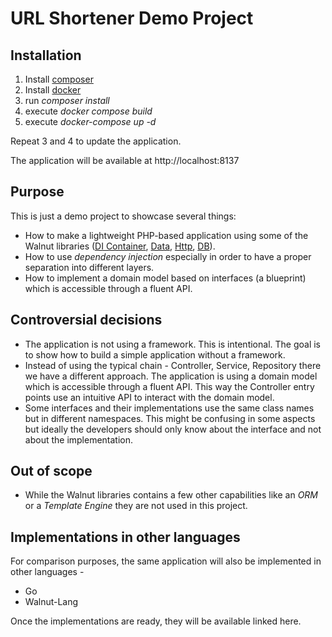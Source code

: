 # URL Shortener Demo Project

## Installation
1. Install [composer](https://getcomposer.org/download/)
2. Install [docker](https://docs.docker.com/get-docker/)
3. run _composer install_
4. execute _docker compose build_
5. execute _docker-compose up -d_

Repeat 3 and 4 to update the application.

The application will be available at http://localhost:8137

## Purpose

This is just a demo project to showcase several things:
- How to make a lightweight PHP-based application using some of the Walnut libraries ([DI Container](https://github.com/kapitancho/walnut-lib-container), [Data](https://github.com/kapitancho/walnut-lib-data), [Http](https://github.com/kapitancho/walnut-lib-http), [DB](https://github.com/kapitancho/walnut-lib-db)).
- How to use _dependency injection_ especially in order to have a proper separation into different layers.
- How to implement a domain model based on interfaces (a blueprint) which is accessible through a fluent API.

## Controversial decisions
- The application is not using a framework. This is intentional. The goal is to show how to build a simple application without a framework.
- Instead of using the typical chain - Controller, Service, Repository there we have a different approach. The application is using a domain model which is accessible through a fluent API. This way the Controller entry points use an intuitive API to interact with the domain model.
- Some interfaces and their implementations use the same class names but in different namespaces. This might be confusing in some aspects but ideally the developers should only know about the interface and not about the implementation.

## Out of scope
- While the Walnut libraries contains a few other capabilities like an _ORM_ or a _Template Engine_ they are not used in this project.

## Implementations in other languages
For comparison purposes, the same application will also be implemented in other languages - 
- Go 
- Walnut-Lang

Once the implementations are ready, they will be available linked here.